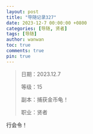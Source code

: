 ```yaml
---
layout: post
title: "导随记录327"
date: 2023-12-7 00:00:00 +0800
categories: [导随, 贤者]
tags: [导随]
author: wanwan
toc: true
comments: true
pin: true
---
```

> 日期：2023.12.7
>
> 等级：15
>
> 副本：捕获金币龟！
>
> 职业：贤者

行会令！
